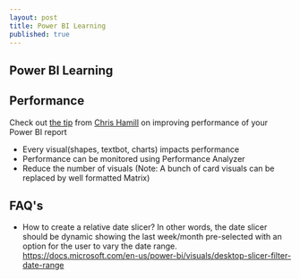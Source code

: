 ```yaml
---
layout: post
title: Power BI Learning
published: true
---
```

## Power BI Learning



## Performance
Check out [the tip](https://alluringbi.com/2020/08/06/consolidating-report-elements-for-improved-performance/) from [Chris Hamill](https://www.linkedin.com/in/chris-hamill17/) on improving performance of your Power BI report
- Every visual(shapes, textbot, charts) impacts performance
- Performance can be monitored using Performance Analyzer
- Reduce the number of visuals (Note: A bunch of card visuals can be replaced by well formatted Matrix)


## FAQ's
- How to create a relative date slicer? In other words, the date slicer should be dynamic showing the last week/month pre-selected with an option for the user to vary the date range.
 https://docs.microsoft.com/en-us/power-bi/visuals/desktop-slicer-filter-date-range


